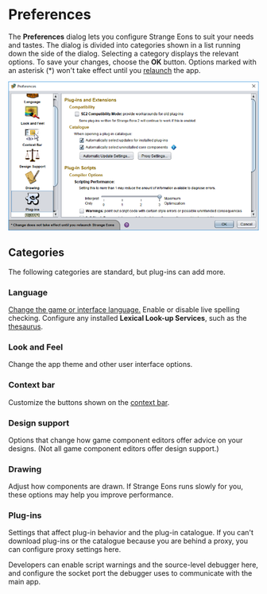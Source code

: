 # Preferences

The **Preferences** dialog lets you configure Strange Eons to suit your needs and tastes. The dialog is divided into categories shown in a list running down the side of the dialog. Selecting a category displays the relevant options. To save your changes, choose the **OK** button. Options marked with an asterisk (*) won't take effect until you [relaunch](um-plugins-relaunching.md) the app.

![the preferences dialog](images/preferences.png)

## Categories

The following categories are standard, but plug-ins can add more.

### Language

[Change the game or interface language.](um-install-languages.md) Enable or disable live spelling checking. Configure any installed **Lexical Look-up Services**, such as the [thesaurus](um-gc-thesaurus.md).

### Look and Feel

Change the app theme and other user interface options.

### Context bar

Customize the buttons shown on the [context bar](um-ui-context-bar.md).

### Design support

Options that change how game component editors offer advice on your designs. (Not all game component editors offer design support.)

### Drawing

Adjust how components are drawn. If Strange Eons runs slowly for you, these options may help you improve performance.

### Plug-ins

Settings that affect plug-in behavior and the plug-in catalogue. If you can't download plug-ins or the catalogue because you are behind a proxy, you can configure proxy settings here.

Developers can enable script warnings and the source-level debugger here, and configure the socket port the debugger uses to communicate with the main app.